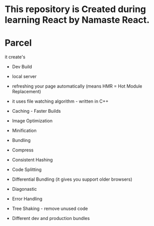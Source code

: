 # This repository is Created during learning React by Namaste React.

# Parcel
it create's 
- Dev Build
- local server

- refreshing your page automatically (means HMR = Hot Module Replacement) 
- it uses file watching algorithm - written in C++
- Caching - Faster Builds
- Image Optimization
- Minification
- Bundling
- Compress
- Consistent Hashing
- Code Splitting 
- Differential Bundling (it gives you support older browsers)
- Diagonastic
- Error Handling
- Tree Shaking - remove unused code  
- Different dev and production bundles